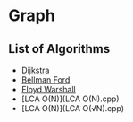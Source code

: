 # Graph

## List of Algorithms
* [Dijkstra](Dijkstra.cpp)
* [Bellman Ford](BellmanFord.cpp)
* [Floyd Warshall](FloydWarshall.cpp)
* [LCA O(N)](LCA O(N).cpp)
* [LCA O(N)](LCA O(√N).cpp)